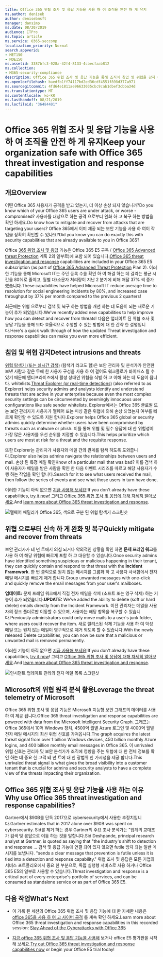 ```yaml
---
title: Office 365 위협 조사 및 응답 기능을 사용 하 여 조직을 안전 하 게 유지
ms.author: deniseb
author: denisebmsft
manager: dansimp
ms.date: 08/20/2019
audience: ITPro
ms.topic: article
ms.service: O365-seccomp
localization_priority: Normal
search.appverid:
- MET150
- MOE150
ms.assetid: 3387bfc3-028a-42f4-8133-4cbecfaab812
ms.collection:
- M365-security-compliance
description: Office 365 위협 조사 및 응답 기능을 통해 조직이 침입 및 위협을 감지 하 고 위협 으로부터 신속 하 게 완화 및 복구할 수 있는 방법을 알아봅니다.
ms.openlocfilehash: baedfb1ff74117bd2ed36cdf4551f898d377a971
ms.sourcegitcommit: 4fd64e1811ae96633035cbc9cab1dbef3cbba34d
ms.translationtype: MT
ms.contentlocale: ko-KR
ms.lasthandoff: 08/21/2019
ms.locfileid: "36484401"
---
```

# <a name="keep-your-organization-safe-with-office-365-threat-investigation-and-response-capabilities"></a><span data-ttu-id="3a2db-103">Office 365 위협 조사 및 응답 기능을 사용 하 여 조직을 안전 하 게 유지</span><span class="sxs-lookup"><span data-stu-id="3a2db-103">Keep your organization safe with Office 365 threat investigation and response capabilities</span></span>

## <a name="overview"></a><span data-ttu-id="3a2db-104">개요</span><span class="sxs-lookup"><span data-stu-id="3a2db-104">Overview</span></span>

<span data-ttu-id="3a2db-105">어떤 Office 365 사용자가 공격을 받고 있는지, 더 이상 손상 되지 않습니까?</span><span class="sxs-lookup"><span data-stu-id="3a2db-105">Do you know which of your Office 365 users are under attack, or worse - compromised?</span></span> <span data-ttu-id="3a2db-106">사용자를 대상으로 하는 공격 으로부터 완화 하 고 복구 하는 방법을 확인 하세요.</span><span class="sxs-lookup"><span data-stu-id="3a2db-106">Do know how to mitigate and recover from attacks that are targeting your users?</span></span> <span data-ttu-id="3a2db-107">Office 365에서 이미 제공 되는 보안 기능을 사용 하 여이 작업을 정확히 확인할 수 있나요?</span><span class="sxs-lookup"><span data-stu-id="3a2db-107">Did you know you can do exactly this with security capabilities that are already available to you in Office 365?</span></span> 
  
<span data-ttu-id="3a2db-108">Office [365 위협 조사 및 응답](office-365-ti.md) 기능은 Office 365 E5 구독 ( [Office 365 Advanced threat Protection](office-365-atp.md) 계획 2의 일부로)에 포함 되어 있습니다.</span><span class="sxs-lookup"><span data-stu-id="3a2db-108">[Office 365 threat investigation and response](office-365-ti.md) capabilities are included in your Office 365 E5 subscription (as part of [Office 365 Advanced Threat Protection](office-365-atp.md) Plan 2).</span></span> <span data-ttu-id="3a2db-109">이러한 기능을 통해 Microsoft IT는 주민 등록 수를 확인 하 여 해결 하는 데 걸리는 평균 시간을 80%로 줄이고, 월별 대/소문자 처리량이 지난 2 분기에 비해 매달 37% 씩 증가 했습니다.</span><span class="sxs-lookup"><span data-stu-id="3a2db-109">These capabilities have helped Microsoft IT reduce average time to resolution for social engineering incidents by 80%, and increased case throughput by 37% per month compared to the previous 2 quarters!</span></span> 

<span data-ttu-id="3a2db-110">최근에는 위협 으로부터 검색 및 복구 하는 방법을 개선 하는 데 도움이 되는 새로운 기능이 추가 되었습니다.</span><span class="sxs-lookup"><span data-stu-id="3a2db-110">We've recently added new capabilities to help improve how you can detect and recover from threats!</span></span> <span data-ttu-id="3a2db-111">다음은 업데이트 된 위협 조사 및 응답 기능을 통해 보다 효율적으로 수행할 수 있는 방법에 대 한 간략 한 설명입니다.</span><span class="sxs-lookup"><span data-stu-id="3a2db-111">Here's a quick walk through of how the updated Threat investigation and response capabilities can make you even more efficient.</span></span>
  
## <a name="detect-intrusions-and-threats"></a><span data-ttu-id="3a2db-112">침입 및 위협 감지</span><span class="sxs-lookup"><span data-stu-id="3a2db-112">Detect intrusions and threats</span></span>

<span data-ttu-id="3a2db-113">[위협 탐색기 (또는 실시간 검색)](threat-explorer.md) (탐색기 라고도 함)은 보안 관리자 및 분석가가 안전한 보낸 사람과 같은 무해 한 사용자 구성을 사용 하 여 걸어도 워크플로가 바이패스 될 수 있기 때문에 엔터프라이즈에서 활성 상태인 위협을 식별 하 고 이해 하는 데 도움이 됩니다. whitelists.</span><span class="sxs-lookup"><span data-stu-id="3a2db-113">[Threat Explorer (or real-time detections)](threat-explorer.md) (also referred to as Explorer) helps security admins and analysts identify and understand threats that are active in your enterprise because even the most complex security settings can be circumvented by seemingly innocuous user configurations like safe sender whitelists.</span></span> <span data-ttu-id="3a2db-114">Explorer에서는 Office 365 글로벌 또는 보안 관리자가 사용자가 맬웨어 또는 피싱 같은 위협에 의해 손상 되었는지 여부를 빠르게 확인할 수 있도록 지원 합니다.</span><span class="sxs-lookup"><span data-stu-id="3a2db-114">Explorer helps Office 365 global or security admins quickly determine whether users have been compromised by threats such as malware or phish.</span></span> <span data-ttu-id="3a2db-115">이를 통해 위협 및 필수 응답에 대 한 위험성이 가장 많은 사용자를 우선 순위를 지정할 수 있습니다.</span><span class="sxs-lookup"><span data-stu-id="3a2db-115">This helps prioritize which users are most at risk for a threat and the requisite response.</span></span> 
  
<span data-ttu-id="3a2db-116">또한 Explorer는 관리자가 사용자와 메일 간의 관계를 탐색 하도록 도와줍니다.</span><span class="sxs-lookup"><span data-stu-id="3a2db-116">Explorer also helps admins navigate the relationships between users and mail.</span></span> <span data-ttu-id="3a2db-117">손상 된 특정 메일 확인</span><span class="sxs-lookup"><span data-stu-id="3a2db-117">Know of a particular mail that was bad?</span></span> <span data-ttu-id="3a2db-118">이를 검색 하 여 사용자가 메일을 받은 사람을 확인 한 다음 이벤트 시리즈를 따르고 해당 사용자가 수행 하는 작업을 확인 합니다.</span><span class="sxs-lookup"><span data-stu-id="3a2db-118">Search for it to see what users received the mail, then follow the series of events and see what those users in turn have done.</span></span>

<span data-ttu-id="3a2db-119">이러한 기능이 아직 없으면 [지금 사용해 보세요](https://aka.ms/tryo365threatintel3)!</span><span class="sxs-lookup"><span data-stu-id="3a2db-119">If you don't already have these capabilities, [try it now](https://aka.ms/tryo365threatintel3)!</span></span> <span data-ttu-id="3a2db-120">그리고 [Office 365 위협 조사 및 응답에 대해 자세히 알아보세요](https://aka.ms/readmoreabouto365threatintel).</span><span class="sxs-lookup"><span data-stu-id="3a2db-120">And [learn more about Office 365 threat investigation and response](https://aka.ms/readmoreabouto365threatintel).</span></span>
  
![맬웨어 패밀리가 Office 365, 색으로 구분 된 위협 탐색기 스크린샷](media/591338dd-252a-437d-b5f2-87aa42e74b0c.png)
  
## <a name="quickly-mitigate-and-recover-from-threats"></a><span data-ttu-id="3a2db-122">위협 으로부터 신속 하 게 완화 및 복구</span><span class="sxs-lookup"><span data-stu-id="3a2db-122">Quickly mitigate and recover from threats</span></span>

<span data-ttu-id="3a2db-123">보안 관리자가 테 넌 트에서 의심 되거나 악의적인 상황을 확인 하면 **문제 프레임 워크**를 사용 하 여 해당 위협에 빠르게 포함 하 고 대응할 수 있습니다.</span><span class="sxs-lookup"><span data-stu-id="3a2db-123">Once security admins have identified something suspicious or malicious happening in their tenant, they can quickly contain and respond to that threat with the **Incident Framework**.</span></span> <span data-ttu-id="3a2db-124">한 번 클릭으로 원치 않는 메시지를 그룹화 하 고 사용자 사서함에서 전자 메일 메시지를 빠르게 제거 합니다.</span><span class="sxs-lookup"><span data-stu-id="3a2db-124">Group unwanted messages with one-click and quickly remove the email messages from your user's mailboxes.</span></span> 
  
 <span data-ttu-id="3a2db-125">**업데이트:** 문제 프레임 워크에서 직접 전자 메일을 삭제 (소프트 또는 영구 삭제) 하는 기능이 추가 되었습니다.</span><span class="sxs-lookup"><span data-stu-id="3a2db-125">**UPDATE:** We've added the ability to delete (soft or hard delete) emails directly from the Incident Framework.</span></span> <span data-ttu-id="3a2db-126">이전 관리자는 메일을 사용자의 정크 폴더로만 이동할 수 있으며, 사용자는 해당 항목을 복구할 수 있습니다.</span><span class="sxs-lookup"><span data-stu-id="3a2db-126">Previously administrators could only move mails to a user's junk folder, where users could recover the item.</span></span> <span data-ttu-id="3a2db-127">새로 릴리스된 삭제 기능을 사용 하 여 악성 메일 또는 원치 않는 메일이 영구적으로 제거 되도록 할 수 있습니다.</span><span class="sxs-lookup"><span data-stu-id="3a2db-127">With the newly released Delete capabilities, you can now be sure that a malicious or unwanted mail is removed permanently.</span></span> 
  
<span data-ttu-id="3a2db-128">이러한 기능이 아직 없으면 [지금 사용해 보세요](https://aka.ms/tryo365threatintel3)!</span><span class="sxs-lookup"><span data-stu-id="3a2db-128">If you don't already have these capabilities, [try it now](https://aka.ms/tryo365threatintel3)!</span></span> <span data-ttu-id="3a2db-129">그리고 [Office 365 위협 조사 및 응답에 대해 자세히 알아보세요](https://aka.ms/readmoreabouto365threatintel).</span><span class="sxs-lookup"><span data-stu-id="3a2db-129">And [learn more about Office 365 threat investigation and response](https://aka.ms/readmoreabouto365threatintel).</span></span>
  
![인시던트 업데이트 관리의 전자 메일 목록 스크린샷](media/9d8452d3-d8d2-4b26-81f9-76396e08dd17.png)
  
## <a name="leverage-the-threat-telemetry-of-microsoft"></a><span data-ttu-id="3a2db-131">Microsoft의 위협 원격 분석 활용</span><span class="sxs-lookup"><span data-stu-id="3a2db-131">Leverage the threat telemetry of Microsoft</span></span>

<span data-ttu-id="3a2db-132">Office 365 위협 조사 및 응답 기능은 Microsoft 지능형 보안 그래프의 데이터를 사용 하 여 제공 됩니다.</span><span class="sxs-lookup"><span data-stu-id="3a2db-132">Office 365 threat investigation and response capabilities are powered with data from the Microsoft Intelligent Security Graph.</span></span> <span data-ttu-id="3a2db-133">그래프는 Office 365에서 10억 Windows 장치, 4500억 월별 Azure 로그인 및 4000억 월별 전자 메일 메시지의 최신 위협 신호를 가져옵니다.</span><span class="sxs-lookup"><span data-stu-id="3a2db-133">The graph acquires the latest threat signal from over 1 billion Windows devices, 450 billion monthly Azure logins, and 400 billion monthly email messages in Office 365.</span></span> <span data-ttu-id="3a2db-134">이 unrivaled 위협 신호는 관리자 및 보안 분석가가 조직에 영향을 주는 위협에 대 한 전체 정보를 확인 하는 데 중요 한 고객 테 넌 트에 대 한 광범위 한 가시성을 제공 합니다.</span><span class="sxs-lookup"><span data-stu-id="3a2db-134">This unrivaled threat signal is what gives the broad visibility into a customer tenant that is crucial for admins and security analysts to have a complete view of the threats impacting their organization.</span></span> 
  
## <a name="why-use-office-365-threat-investigation-and-response-capabilities"></a><span data-ttu-id="3a2db-135">Office 365 위협 조사 및 응답 기능을 사용 하는 이유</span><span class="sxs-lookup"><span data-stu-id="3a2db-135">Why use Office 365 threat investigation and response capabilities?</span></span>

<span data-ttu-id="3a2db-136">Gartner에서 $90B를 단독 2017으로 cybersecurity에서 사용한 추정치입니다.</span><span class="sxs-lookup"><span data-stu-id="3a2db-136">Gartner estimates that in 2017 alone over $90B was spent on cybersecurity.</span></span> <span data-ttu-id="3a2db-137">Sid를 제거 하는 경우 Gartner의 주요 조사 분석가는 "업계의 교대조가 검색 및 응답으로 이동 하는 것을 말합니다.</span><span class="sxs-lookup"><span data-stu-id="3a2db-137">Sid Deshpande, principal research analyst at Gartner, is quoted as saying that "the industry's shift to detection and response …</span></span> <span data-ttu-id="3a2db-138">검색 및 응답 기능에 연결 되어 있지 않으면 futile 방지 되는 일반 메시지를 보냅니다. "</span><span class="sxs-lookup"><span data-stu-id="3a2db-138">sends a clear message that prevention is futile unless it is tied into a detection and response capability."</span></span> <span data-ttu-id="3a2db-139">위협 조사 및 응답은 모든 기업의 서비스 포트폴리오에서 중요 한 부분으로, 독립 실행형 서비스로 사용 하거나 Office 365 E5의 일부로 사용할 수 있습니다.</span><span class="sxs-lookup"><span data-stu-id="3a2db-139">Threat investigation and response is a critical part of every enterprise's portfolio of services, and can be consumed as standalone service or as part of Office 365 E5.</span></span>
  
## <a name="whats-next"></a><span data-ttu-id="3a2db-140">다음 작업</span><span class="sxs-lookup"><span data-stu-id="3a2db-140">What's Next</span></span>

- <span data-ttu-id="3a2db-141">이 기록 된 세션의 Office 365 위협 조사 및 응답 기능에 대 한 자세한 내용은 [office 365을 사용 하 여 고 사이버 공격](https://myignite.microsoft.com/videos/53723) 를 계속 확인 하세요.</span><span class="sxs-lookup"><span data-stu-id="3a2db-141">Learn more about Office 365 threat investigation and response capabilities  in this recorded session: [Stay Ahead of the Cyberattacks with Office 365](https://myignite.microsoft.com/videos/53723)</span></span>
    
- <span data-ttu-id="3a2db-142">[지금 office 365 위협 조사 및 응답 기능을 사용해](https://aka.ms/tryo365threatintel3) 보거나 office E5 평가판을 시작 해 보세요.</span><span class="sxs-lookup"><span data-stu-id="3a2db-142">[Try out Office 365 threat investigation and response capabilities now](https://aka.ms/tryo365threatintel3) or begin your Office E5 trial today!</span></span> 
    

